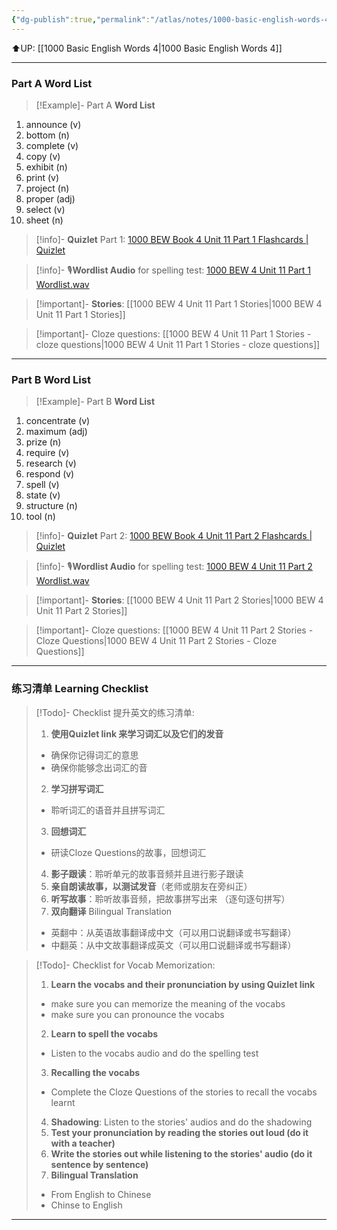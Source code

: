 ```yaml
---
{"dg-publish":true,"permalink":"/atlas/notes/1000-basic-english-words-4-unit-11/"}
---
```


⬆️UP: [[1000 Basic English Words 4\|1000 Basic English Words 4]]

---
### Part A Word List

> [!Example]- Part A **Word List**

1. announce (v)
2. bottom (n)
3. complete (v)
4. copy (v)
5. exhibit (n)
6. print (v)
7. project (n)
8. proper (adj)
9. select (v)
10. sheet (n)

> [!info]- **Quizlet** Part 1: [1000 BEW Book 4 Unit 11 Part 1 Flashcards | Quizlet]()

> [!info]- 🎙️**Wordlist Audio** for spelling test: [1000 BEW 4 Unit 11 Part 1 Wordlist.wav]()

> [!important]- **Stories**: [[1000 BEW 4 Unit 11 Part 1 Stories\|1000 BEW 4 Unit 11 Part 1 Stories]]

> [!important]- Cloze questions: [[1000 BEW 4 Unit 11 Part 1 Stories - cloze questions\|1000 BEW 4 Unit 11 Part 1 Stories - cloze questions]]

---
### Part B Word List

> [!Example]- Part B **Word List**

1. concentrate (v)
2. maximum (adj)
3. prize (n)
4. require (v)
5. research (v)
6. respond (v)
7. spell (v)
8. state (v)
9. structure (n)
10. tool (n)


> [!info]- **Quizlet** Part 2: [1000 BEW Book 4 Unit 11 Part 2 Flashcards | Quizlet]()

> [!info]- 🎙️**Wordlist Audio** for spelling test: [1000 BEW 4 Unit 11 Part 2 Wordlist.wav]()

> [!important]- **Stories**: [[1000 BEW 4 Unit 11 Part 2 Stories\|1000 BEW 4 Unit 11 Part 2 Stories]]

> [!important]- Cloze questions: [[1000 BEW 4 Unit 11 Part 2 Stories - Cloze Questions\|1000 BEW 4 Unit 11 Part 2 Stories - Cloze Questions]]


---- 
### 练习清单 Learning Checklist

> [!Todo]- Checklist 提升英文的练习清单:
> 1. **使用Quizlet link 来学习词汇以及它们的发音** 
>	- 确保你记得词汇的意思 
>	- 确保你能够念出词汇的音 
> 2. **学习拼写词汇** 
>	- 聆听词汇的语音并且拼写词汇 
> 3. **回想词汇**
>	- 研读Cloze Questions的故事，回想词汇 
> 4. **影子跟读**：聆听单元的故事音频并且进行影子跟读 
> 5. **亲自朗读故事，以测试发音**（老师或朋友在旁纠正）
> 6. **听写故事**：聆听故事音频，把故事拼写出来 （逐句逐句拼写）
> 7. **双向翻译** Bilingual Translation 
>	- 英翻中：从英语故事翻译成中文（可以用口说翻译或书写翻译）
>	- 中翻英：从中文故事翻译成英文（可以用口说翻译或书写翻译）

> [!Todo]- Checklist for Vocab Memorization:
> 
> 1. **Learn the vocabs and their pronunciation by using Quizlet link**
>	- make sure you can memorize the meaning of the vocabs
>	- make sure you can pronounce the vocabs
> 2. **Learn to spell the vocabs**
>	- Listen to the vocabs audio and do the spelling test
> 3. **Recalling the vocabs**
>	- Complete the Cloze Questions of the stories to recall the vocabs learnt
> 4. **Shadowing**: Listen to the stories' audios and do the shadowing
> 5. **Test your pronunciation by reading the stories out loud (do it with a teacher)**
> 6. **Write the stories out while listening to the stories' audio (do it sentence by sentence)**
> 7. **Bilingual Translation** 
> 	- From English to Chinese
> 	- Chinse to English


---
